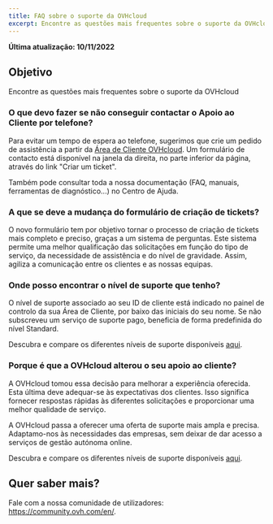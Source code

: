 ```yaml
---
title: FAQ sobre o suporte da OVHcloud
excerpt: Encontre as questões mais frequentes sobre o suporte da OVHcloud
---
```


**Última atualização: 10/11/2022**

## Objetivo

Encontre as questões mais frequentes sobre o suporte da OVHcloud

### O que devo fazer se não conseguir contactar o Apoio ao Cliente por telefone?

Para evitar um tempo de espera ao telefone, sugerimos que crie um pedido de assistência a partir da [Área de Cliente OVHcloud](https://www.ovh.com/auth/?action=gotomanager&from=https://www.ovh.pt/&ovhSubsidiary=pt). Um formulário de contacto está disponível na janela da direita, no parte inferior da página, através do link "Criar um ticket".

Também pode consultar toda a nossa documentação (FAQ, manuais, ferramentas de diagnóstico...) no Centro de Ajuda.

### A que se deve a mudança do formulário de criação de tickets?

O novo formulário tem por objetivo tornar o processo de criação de tickets mais completo e preciso, graças a um sistema de perguntas. Este sistema permite uma melhor qualificação das solicitações em função do tipo de serviço, da necessidade de assistência e do nível de gravidade. Assim, agiliza a comunicação entre os clientes e as nossas equipas.

### Onde posso encontrar o nível de suporte que tenho?

O nível de suporte associado ao seu ID de cliente está indicado no painel de controlo da sua Área de Cliente, por baixo das iniciais do seu nome. Se não subscreveu um serviço de suporte pago, beneficia de forma predefinida do nível Standard.

Descubra e compare os diferentes níveis de suporte disponíveis [aqui](https://www.ovhcloud.com/pt/support-levels/).

### Porque é que a OVHcloud alterou o seu apoio ao cliente?

A OVHcloud tomou essa decisão para melhorar a experiência oferecida. Esta última deve adequar-se às expectativas dos clientes. Isso significa fornecer respostas rápidas às diferentes solicitações e proporcionar uma melhor qualidade de serviço.

A OVHcloud passa a oferecer uma oferta de suporte mais ampla e precisa. Adaptamo-nos às necessidades das empresas, sem deixar de dar acesso a serviços de gestão autónoma online.

Descubra e compare os diferentes níveis de suporte disponíveis [aqui](https://www.ovhcloud.com/pt/support-levels/).

## Quer saber mais?

Fale com a nossa comunidade de utilizadores: <https://community.ovh.com/en/>.